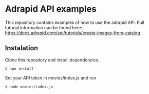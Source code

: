 # Adrapid API examples

This repository contains examples of how to use the adrapid API. Full tutorial information can be found here:
https://docs.adrapid.com/api/tutorials/create-images-from-catalog

## Instalation
Clone this repository and install dependencies.

```
$ npm install
```

Set your API token in movies/index.js and run

```
$ node movies/index.js
```
